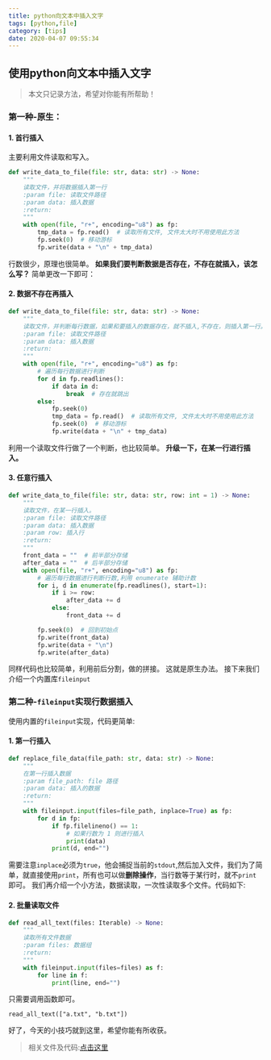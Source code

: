 ```yaml
---
title: python向文本中插入文字
tags: [python,file]
category: [tips]
date: 2020-04-07 09:55:34
---
```

## 使用python向文本中插入文字
> 本文只记录方法，希望对你能有所帮助！

### 第一种-原生：
#### 1. 首行插入
主要利用文件读取和写入。
```python
def write_data_to_file(file: str, data: str) -> None:
    """
    读取文件，并将数据插入第一行
    :param file: 读取文件路径
    :param data: 插入数据
    :return:
    """
    with open(file, "r+", encoding="u8") as fp:
        tmp_data = fp.read()  # 读取所有文件, 文件太大时不用使用此方法
        fp.seek(0)  # 移动游标
        fp.write(data + "\n" + tmp_data)
```
行数很少，原理也很简单。
**如果我们要判断数据是否存在，不存在就插入，该怎么写？**
简单更改一下即可：
#### 2. 数据不存在再插入
```python
def write_data_to_file(file: str, data: str) -> None:
    """
    读取文件，并判断每行数据，如果和要插入的数据存在，就不插入,不存在，则插入第一行。
    :param file: 读取文件路径
    :param data: 插入数据
    :return:
    """
    with open(file, "r+", encoding="u8") as fp:
        # 遍历每行数据进行判断
        for d in fp.readlines():
            if data in d:
                break  # 存在就跳出
        else:
            fp.seek(0)
            tmp_data = fp.read()  # 读取所有文件, 文件太大时不用使用此方法
            fp.seek(0)  # 移动游标
            fp.write(data + "\n" + tmp_data)
```
利用一个读取文件行做了一个判断，也比较简单。
**升级一下，在某一行进行插入。**
#### 3. 任意行插入
```python
def write_data_to_file(file: str, data: str, row: int = 1) -> None:
    """
    读取文件，在某一行插入。
    :param file: 读取文件路径
    :param data: 插入数据
    :param row: 插入行
    :return:
    """
    front_data = ""  # 前半部分存储
    after_data = ""  # 后半部分存储
    with open(file, "r+", encoding="u8") as fp:
        # 遍历每行数据进行判断行数,利用 enumerate 辅助计数
        for i, d in enumerate(fp.readlines(), start=1):
            if i >= row:
                after_data += d
            else:
                front_data += d

        fp.seek(0)  # 回到初始点
        fp.write(front_data)
        fp.write(data + "\n")
        fp.write(after_data)
```
同样代码也比较简单，利用前后分割，做的拼接。
这就是原生办法。
接下来我们介绍一个内置库`fileinput`
### 第二种-`fileinput`实现行数据插入
使用内置的`fileinput`实现，代码更简单:
#### 1. 第一行插入
```python
def replace_file_data(file_path: str, data: str) -> None:
    """
    在第一行插入数据
    :param file_path: file 路径
    :param data: 插入的数据
    :return:
    """
    with fileinput.input(files=file_path, inplace=True) as fp:
        for d in fp:
            if fp.filelineno() == 1:
                # 如果行数为 1 则进行插入
                print(data)
            print(d, end="")
```

需要注意`inplace`必须为`true`，他会捕捉当前的`stdout`,然后加入文件，我们为了简单，就直接使用`print`，所有也可以做**删除操作**，当行数等于某行时，就不`print`即可。
我们再介绍一个小方法，数据读取，一次性读取多个文件。代码如下:
#### 2. 批量读取文件
```python
def read_all_text(files: Iterable) -> None:
    """
    读取所有文件数据
    :param files: 数据组
    :return:
    """
    with fileinput.input(files=files) as f:
        for line in f:
            print(line, end="")
```
只需要调用函数即可。

`read_all_text(["a.txt", "b.txt"])`

好了，今天的小技巧就到这里，希望你能有所收获。
> 相关文件及代码:[点击这里](https://github.com/Dustyposa/goSpider/tree/master/python_advance/python-tips/%E5%90%91%E6%96%87%E6%9C%AC%E4%B8%AD%E6%8F%92%E5%85%A5%E6%96%87%E5%AD%97)
